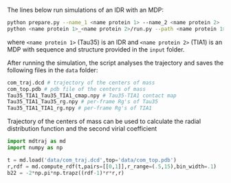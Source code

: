The lines below run simulations of an IDR with an MDP:

```bash
python prepare.py --name_1 <name protein 1> --name_2 <name protein 2>
python <name protein 1>_<name protein 2>/run.py --path <name protein 1>_<name protein 2>
```

where `<name protein 1>` (Tau35) is an IDR and `<name protein 2>` (TIA1) is an MDP with sequence and structure provided in the `input` folder.

After running the simulation, the script analyses the trajectory and saves the following files in the `data` folder:

```bash
com_traj.dcd # trajectory of the centers of mass
com_top.pdb # pdb file of the centers of mass
Tau35_TIA1_Tau35_TIA1_cmap.npy # Tau35-TIA1 contact map
Tau35_TIA1_Tau35_rg.npy # per-frame Rg's of Tau35
Tau35_TIA1_TIA1_rg.npy # per-frame Rg's of TIA1
```

Trajectory of the centers of mass can be used to calculate the radial distribution function and the second virial coefficient

```python
import mdtraj as md
import numpy as np

t = md.load('data/com_traj.dcd',top='data/com_top.pdb')
r,rdf = md.compute_rdf(t,pairs=[[0,1]],r_range=(.5,15),bin_width=.1)
b22 = -2*np.pi*np.trapz((rdf-1)*r*r,r)
```
